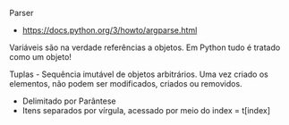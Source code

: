 Parser
  - https://docs.python.org/3/howto/argparse.html

Variáveis são na verdade referências a objetos. Em Python tudo é tratado como um objeto!

Tuplas - Sequência imutável de objetos arbitrários. Uma vez criado os elementos, não podem ser modificados, criados ou removidos.
  - Delimitado por Parântese
  - Itens separados por vírgula, acessado por meio do index = t[index]




  
  
  
  

